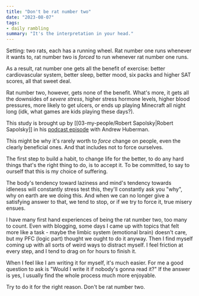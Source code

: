 ```yaml
---
title: "Don't be rat number two"
date: "2023-08-07"
tags:
- daily rambling
summary: "It's the interpretation in your head."
---
```


Setting:
two rats, each has a running wheel.
Rat number one runs whenever it wants to,
rat number two is *forced* to run whenever rat number one runs.

As a result, rat number one gets all the benefit of exercise: better cardiovascular system, better sleep, better mood, six packs and higher SAT scores, all that sweet deal.

Rat number two, however, gets none of the benefit. What's more, it gets all the downsides of *severe stress*, higher stress hormone levels, higher blood pressures, more likely to get ulcers, or ends up playing Minecraft all night long (idk, what games are kids playing these days?).

This study is brought up by [[03-my-people/Robert Sapolsky|Robert Sapolsky]] in his [podcast episode](https://youtu.be/DtmwtjOoSYU?t=2535) with Andrew Huberman.

This might be why it's rarely worth to *force* change on people, even the clearly beneficial ones.
And that includes not to force ourselves.

The first step to build a habit, to change life for the better, to do any hard things that's the right thing to do, is to accept it.
To be committed, to say to ourself that this is my choice of suffering.

The body's tendency toward laziness and mind's tendency towards idleness will constantly stress test this, they'll constantly ask you "why", why on earth are we doing this.
And when we can no longer give a satisfying answer to that, we tend to stop, or if we try to force it, true misery ensues.

I have many first hand experiences of being the rat number two, too many to count.
Even with blogging, some days I came up with topics that felt more like a task - maybe the limbic system (emotional brain) doesn't care, but my PFC (logic part) thought we ought to do it anyway.
Then I find myself coming up with all sorts of weird ways to distract myself. I feel friction at every step, and I tend to drag on for hours to finish it.

When I feel like I am writing it for myself, it's much easier.
For me a good question to ask is "Would I write it if nobody's gonna read it?"
If the answer is yes, I usually find the whole process much more enjoyable.

Try to do it for the right reason.
Don't be rat number two.